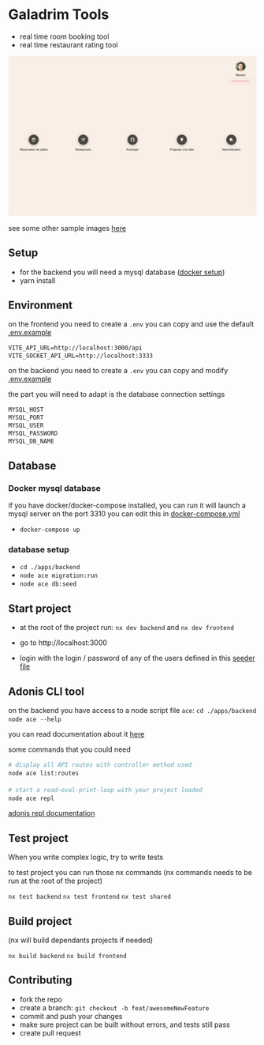 # Galadrim Tools

-   real time room booking tool
-   real time restaurant rating tool

![galadrim tools home](./readme-images/home.png)

see some other sample images [here](./readme-images/README.md)

## Setup

-   for the backend you will need a mysql database ([docker setup](#-Docker-mysql-database))
-   yarn install

## Environment

on the frontend you need to create a `.env` you can copy and use the default [.env.example](./apps/frontend/.env.example)

```
VITE_API_URL=http://localhost:3000/api
VITE_SOCKET_API_URL=http://localhost:3333
```

on the backend you need to create a `.env` you can copy and modify [.env.example](./apps/backend/.env.example)

the part you will need to adapt is the database connection settings

```
MYSQL_HOST
MYSQL_PORT
MYSQL_USER
MYSQL_PASSWORD
MYSQL_DB_NAME
```

## Database

### Docker mysql database

if you have docker/docker-compose installed, you can run
it will launch a mysql server on the port 3310 you can edit this in [docker-compose.yml](./docker-compose.yml)

-   `docker-compose up`

### database setup

-   `cd ./apps/backend`
-   `node ace migration:run`
-   `node ace db:seed`

## Start project

-   at the root of the project run:
    `nx dev backend`
    and
    `nx dev frontend`

-   go to http://localhost:3000

-   login with the login / password of any of the users defined in this [seeder file](./apps/backend/database/seeders/001_UserSeeder.ts)

## Adonis CLI tool

on the backend you have access to a node script file `ace`:
`cd ./apps/backend`
`node ace --help`

you can read documentation about it [here](https://docs.adonisjs.com/guides/ace-commandline)

some commands that you could need

```sh
# display all API routes with controller method used
node ace list:routes

# start a read-eval-print-loop with your project loaded
node ace repl
```

[adonis repl documentation](https://docs.adonisjs.com/guides/repl)

## Test project

When you write complex logic, try to write tests

to test project you can run those nx commands
(nx commands needs to be run at the root of the project)

`nx test backend`
`nx test frontend`
`nx test shared`

## Build project

(nx will build dependants projects if needed)

`nx build backend`
`nx build frontend`

## Contributing

-   fork the repo
-   create a branch: `git checkout -b feat/awesomeNewFeature`
-   commit and push your changes
-   make sure project can be built without errors, and tests still pass
-   create pull request
